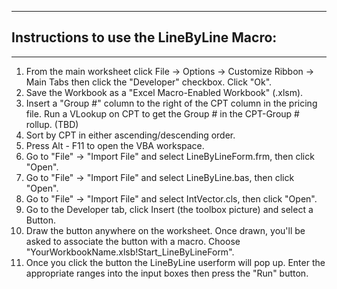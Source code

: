 ------------------------------------------------------------------------------------------------------------------------------------------------
## Instructions to use the LineByLine Macro: 
------------------------------------------------------------------------------------------------------------------------------------------------
1. From the main worksheet click File -> Options -> Customize Ribbon -> Main Tabs 
then click the "Developer" checkbox. Click "Ok".
2. Save the Workbook as a "Excel Macro-Enabled Workbook" (.xlsm).
3. Insert a "Group #" column to the right of the CPT column in the pricing file. Run a VLookup on CPT to get the Group # in the CPT-Group # rollup. (TBD)
4. Sort by CPT in either ascending/descending order. 
5. Press Alt - F11 to open the VBA workspace.
6. Go to "File" -> "Import File" and select LineByLineForm.frm, then click "Open".
7. Go to "File" -> "Import File" and select LineByLine.bas, then click "Open".
8. Go to "File" -> "Import File" and select IntVector.cls, then click "Open".
9. Go to the Developer tab, click Insert (the toolbox picture) and select a Button.
10. Draw the button anywhere on the worksheet. Once drawn, you'll be asked to associate the button with a macro. Choose "YourWorkbookName.xlsb!Start_LineByLineForm".
11. Once you click the button the LineByLine userform will pop up. Enter the appropriate ranges into the input boxes then press the "Run" button.
